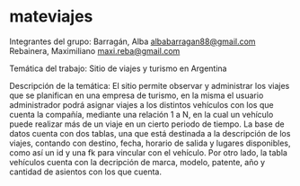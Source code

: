 # mateviajes

Integrantes del grupo: 
Barragán, Alba  albabarragan88@gmail.com 
Rebainera, Maximiliano  maxi.reba@gmail.com

Temática del trabajo:
 Sitio de viajes y turismo en Argentina

 Descripción de la temática: 
 El sitio permite observar y administrar los viajes que se planifican en una empresa de turismo, en la misma el usuario administrador podrá asignar viajes a los distintos vehículos con los que cuenta la compañía, mediante una relación 1 a N, en la cual un vehículo puede realizar más de un viaje en un cierto periodo de tiempo.
 La base de datos cuenta con dos tablas, una que está destinada a la descripción de los viajes, contando con destino, fecha, horario de salida y lugares disponibles, como así un id y una fk para vincular con el vehículo. Por otro lado, la tabla vehículos cuenta con la decripción de marca, modelo, patente, año y cantidad de asientos con los que cuenta.
 
